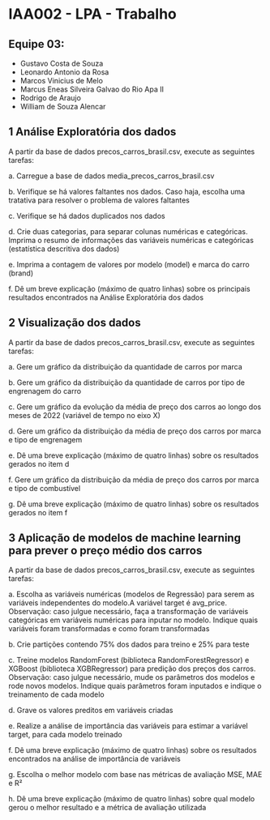 # IAA002 - LPA - Trabalho

## Equipe 03:
* Gustavo Costa de Souza
* Leonardo Antonio da Rosa
* Marcos Vinicius de Melo
* Marcus Eneas Silveira Galvao do Rio Apa II
* Rodrigo de Araujo
* William de Souza Alencar

## 1 Análise Exploratória dos dados

A partir da base de dados precos_carros_brasil.csv, execute as seguintes tarefas:

a. Carregue a base de dados media_precos_carros_brasil.csv

b. Verifique se há valores faltantes nos dados. Caso haja, escolha uma tratativa para
resolver o problema de valores faltantes

c. Verifique se há dados duplicados nos dados

d. Crie duas categorias, para separar colunas numéricas e categóricas. Imprima o resumo de informações das variáveis numéricas e categóricas (estatística descritiva dos dados)

e. Imprima a contagem de valores por modelo (model) e marca do carro (brand)

f. Dê um breve explicação (máximo de quatro linhas) sobre os principais resultados encontrados na Análise Exploratória dos dados


## 2 Visualização dos dados

A partir da base de dados precos_carros_brasil.csv, execute as seguintes tarefas:

a. Gere um gráfico da distribuição da quantidade de carros por marca

b. Gere um gráfico da distribuição da quantidade de carros por tipo de engrenagem do carro

c. Gere um gráfico da evolução da média de preço dos carros ao longo dos meses de 2022 (variável de tempo no eixo X)

d. Gere um gráfico da distribuição da média de preço dos carros por marca e tipo de engrenagem

e. Dê uma breve explicação (máximo de quatro linhas) sobre os resultados gerados no item d

f. Gere um gráfico da distribuição da média de preço dos carros por marca e tipo de combustível

g. Dê uma breve explicação (máximo de quatro linhas) sobre os resultados gerados no item f

## 3 Aplicação de modelos de machine learning para prever o preço médio dos carros

A partir da base de dados precos_carros_brasil.csv, execute as seguintes tarefas:

a. Escolha as variáveis numéricas (modelos de Regressão) para serem as variáveis independentes do modelo.A variável target é avg_price. Observação: caso julgue necessário, faça a transformação de variáveis categóricas em variáveis numéricas para inputar no modelo. Indique quais variáveis foram transformadas e como foram transformadas

b. Crie partições contendo 75% dos dados para treino e 25% para teste

c. Treine modelos RandomForest (biblioteca RandomForestRegressor) e XGBoost (biblioteca XGBRegressor) para predição dos preços dos carros. Observação: caso julgue necessário, mude os parâmetros dos modelos e rode novos modelos. Indique quais parâmetros foram inputados e indique o treinamento de cada modelo

d. Grave os valores preditos em variáveis criadas

e. Realize a análise de importância das variáveis para estimar a variável target, para cada modelo treinado

f. Dê uma breve explicação (máximo de quatro linhas) sobre os resultados encontrados na análise de importância de variáveis

g. Escolha o melhor modelo com base nas métricas de avaliação MSE, MAE e R²

h. Dê uma breve explicação (máximo de quatro linhas) sobre qual modelo gerou o melhor resultado e a métrica de avaliação utilizada

